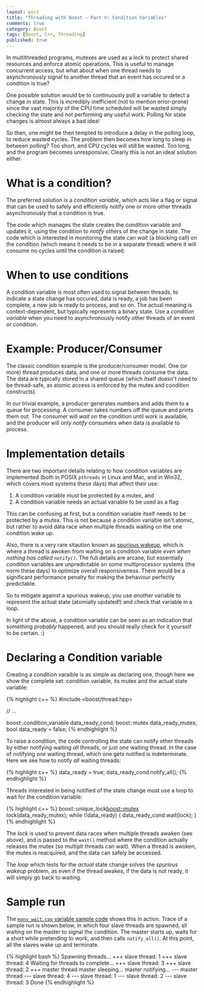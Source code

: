 ```yaml
---
layout: post
title: "Threading with Boost - Part V: Condition Variables"
comments: true
category: Boost
tags: [Boost, C++, Threading]
published: true
---
```


In multithreaded programs, mutexes are used as a lock to protect shared
resources and enforce atomic operations.  This is useful to manage
concurrent access, but what about when one thread needs to asynchronously
signal to another thread that an event has occured or a condition is true?

<!--more-->

One possible solution would be to continuously poll a variable to detect a
change in state.  This is incredibly inefficient (not to mention
error-prone) since the vast majority of the CPU time scheduled will be
wasted simply checking the state and not performing any useful work.
Polling for state changes is almost always a bad idea!

So then, one might be then tempted to introduce a delay in the polling loop,
to reduce wasted cycles. The problem then becomes how long to sleep in
between polling?  Too short, and CPU cycles will still be wasted.  Too long,
and the program becomes unresponsive. Clearly this is not an ideal solution
either.

# What is a condition?

The preferred solution is a *condition variable*, which acts like a flag or
signal that can be used to safely and efficiently notify one or more other
threads asynchronously that a condition is true.

The code which manages the state creates the condition variable and updates
it, using the condition to *notify* others of the change in state.  The code
which is interested in monitoring the state can *wait* (a blocking call) on
the condition (which means it needs to be in a separate thread) where it
will consume no cycles until the condition is raised.

# When to use conditions

A condition variable is most often used to signal between threads, to
indicate a state change has occured, data is ready, a job has been complete,
a new job is ready to process, and so on.  The actual meaning is
context-dependent, but typically represents a binary state.  Use a
*condition variable* when you need to asynchronously notify other threads of
an event or condition.

# Example: Producer/Consumer

The classic condition example is the producer/consumer model.  One (or more)
thread produces data, and one or more threads consume the data.  The data
are typically stored in a shared queue (which itself doesn't need to be
thread-safe, as atomic access is enforced by the mutex and condition
constructs).

In our trivial example, a producer generates numbers and adds them to a
queue for processing.  A consumer takes numbers off the queue and prints
them out.  The consumer will *wait* on the condition until work is
available, and the producer will only *notify* consumers when data is
available to process.

# Implementation details

There are two important details relating to how condition variables are
implemented (both in POSIX `pthreads` in Linux and Mac, and in Win32, which
covers most systems these days) that affect their use:

1. A condition variable must be protected by a mutex, and
2. A condition variable needs an actual variable to be used as a flag

This can be confusing at first, but a condition variable itself needs to be
protected by a mutex.  This is not because a condition variable isn't
atomic, but rather to avoid data race when multiple threads waiting on the
one condition wake up.

Also, there is a very rare sitaution known as
[spurious wakeup](http://en.wikipedia.org/wiki/Spurious_wakeup),
which is where a thread is awoken from waiting on a condition variable *even
when nothing has called `notify()`*.  The full details are arcane, but
essentially condition variables are unpredictable on some multiprocessor
systems (the norm these days) to optimize overall responsiveness.  There
would be a significant performance penalty for making the behaviour
perfectly predictable.

So to mitigate against a spurious wakeup, you use *another* variable to
represent the actual state (atomially updated!) and check that variable in a
loop.

In light of the above, a condition variable can be seen as an indication
that something *probably* happened, and you should really check for it
yourself to be certain. :)

# Declaring a Condition variable

Creating a condition varaible is as simple as declaring one, though here we
show the complete set: condition variable, its mutex and the actual state
variable:

{% highlight c++ %}
#include <boost/thread.hpp>

// ...

boost::condition_variable   data_ready_cond;
boost::mutex                data_ready_mutex;
bool                        data_ready = false;
{% endhighlight %}

To raise a condition, the code controlling the state can notify other
threads by either notifying waiting *all* threads, or just *one* waiting
thread.  In the case of notifying *one* waiting thread, which one gets
notified is indeterminate. Here we see how to notify *all* waiting threads:

{% highlight c++ %}
data_ready = true;
data_ready_cond.notify_all();
{% endhighlight %}

Threads interested in being notified of the state change must use a loop
to wait for the condition variable:

{% highlight c++ %}
boost::unique_lock<boost::mutex> lock(data_ready_mutex);
while (!data_ready)
{
    data_ready_cond.wait(lock);
}
{% endhighlight %}

The *lock* is used to prevent data races when multiple threads awaken (see
above), and is passed to the `wait()` method where the condition actually
releases the mutex (so multiplt threads can wait).  When a thread is awoken,
the mutex is reacquired, and the data can safely be accessed.

The *loop* which tests for the *actual* state change solves the *spurious
wakeup* problem, as even if the thread awakes, if the data is not ready, it
will simply go back to waiting.

# Sample run

The [`many_wait.cpp` variable sample code](http://bitbucket.org/gavinb/boost_samples/src/tip/condition/many_wait.cpp)
shows this in action.  Trace of a sample run is shown below, in which four
slave threads are spawned, all waiting on the master to signal the
condition. The master starts up, waits for a short while pretending to work,
and then calls `notify_all()`. At this point, all the slaves wake up and
terminate.

{% highlight bash %}
Spawning threads...
+++ slave thread: 1
+++ slave thread: 4
Waiting for threads to complete...
+++ slave thread: 3
+++ slave thread: 2
+++ master thread
    master sleeping...
    master notifying...
--- master thread
--- slave thread: 4
--- slave thread: 1
--- slave thread: 2
--- slave thread: 3
Done
{% endhighlight %}
